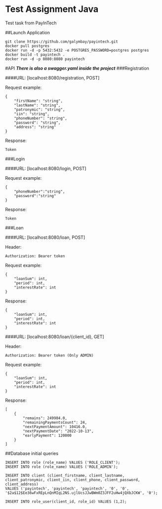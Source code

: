 # Test Assignment Java
Test task from PayInTech

##Launch Application

    git clone https://github.com/galymbay/payintech.git
    docker pull postgres
    docker run -d -p 5432:5432 -e POSTGRES_PASSWORD=postgres postgres
    docker build -t payintech .
    docker run -d -p 8080:8080 payintech


#API
***There is also a swagger.yaml inside the project***
###Registration

####URL: [localhost:8080/registration, POST]

Request example:

    {
        "firstName": "string",
        "lastName": "string",
        "patronymic": "string",
        "iin": "string",
        "phoneNumber": "string",
        "password": "string",
        "address": "string"
    }
Response:

    Token

###Login

####URL: [localhost:8080/login, POST]

Request example:

    {
        "phoneNumber":"string",
        "password":"string"
    }
Response:

    Token

###Loan

####URL: [localhost:8080/loan, POST]

Header:

    Authorization: Bearer token

Request example:

    {
        "loanSum": int,
        "period": int,
        "interestRate": int
    }
Response:

    {
        "loanSum": int,
        "period": int,
        "interestRate": int
    }

####URL: [localhost:8080/loan/{client_id}, GET]

Header:

    Authorization: Bearer token (Only ADMIN)

Request example:

    {
        "loanSum": int,
        "period": int,
        "interestRate": int
    }
Response:

    [
        {
            "remains": 249984.0,
            "remainingPaymentsCount": 24,
            "nextPaymentAmount": 10416.0,
            "nextPaymentDate": "2022-10-13",
            "earlyPayment": 120000
        }
    ]

##Database initial queries

    INSERT INTO role (role_name) VALUES ('ROLE_CLIENT');
    INSERT INTO role (role_name) VALUES ('ROLE_ADMIN');
    
    INSERT INTO client (client_firstname, client_lastname, client_patronymic, client_iin, client_phone, client_password, client_address)
    VALUES ('payintech', 'payintech', 'payintech', '0', '0', '$2a$12$Ee36wFxREpLnQnMIqL2NS.ujlUcsJJwBWm0Z3JFF2uHw4jQXbJCKW', '0');
    
    INSERT INTO role_user(client_id, role_id) VALUES (1,2);